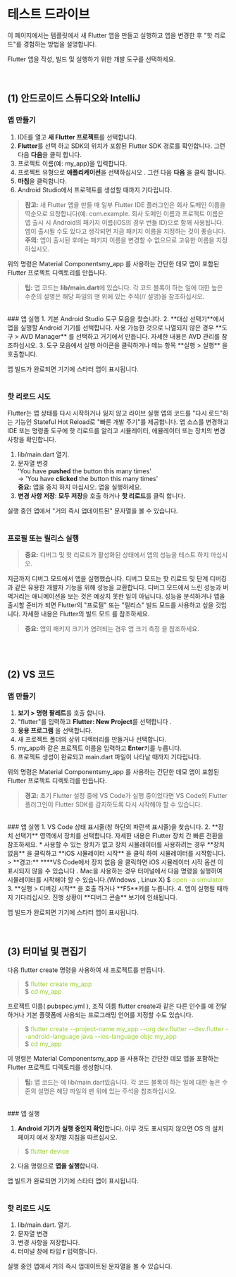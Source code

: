 # 테스트 드라이브  

이 페이지에서는 템플릿에서 새 Flutter 앱을 만들고 실행하고 앱을 변경한 후 "핫 리로드"를 경험하는 방법을 설명합니다.  

Flutter 앱을 작성, 빌드 및 실행하기 위한 개발 도구를 선택하세요.  
<br><br>
## (1) 안드로이드 스튜디오와 IntelliJ  

### 앱 만들기  
  1. IDE를 열고 **새 Flutter 프로젝트**를 선택합니다.
  2. **Flutter**를 선택 하고 SDK의 위치가 포함된 Flutter SDK 경로를 확인합니다. 그런 다음 **다음**을 클릭 합니다.  
  3. 프로젝트 이름(예: my_app)을 입력합니다.
  4. 프로젝트 유형으로 **애플리케이션**을 선택하십시오 . 그런 다음 **다음** 을 클릭 합니다.
  5. **마침**을 클릭합니다.
  6. Android Studio에서 프로젝트를 생성할 때까지 기다립니다.  

> **참고:** 새 Flutter 앱을 만들 때 일부 Flutter IDE 플러그인은 회사 도메인 이름을 역순으로 요청합니다(예: com.example. 회사 도메인 이름과 프로젝트 이름은 앱 출시 시 Android의 패키지 이름(iOS의 경우 번들 ID)으로 함께 사용됩니다. 앱이 출시될 수도 있다고 생각되면 지금 패키지 이름을 지정하는 것이 좋습니다.  
> **주의:** 앱이 출시된 후에는 패키지 이름을 변경할 수 없으므로 고유한 이름을 지정하십시오.  

위의 명령은 Material Componentsmy_app 를 사용하는 간단한 데모 앱이 포함된 Flutter 프로젝트 디렉토리를 만듭니다.  
> **팁:** 앱 코드는 **lib/main.dart**에 있습니다. 각 코드 블록이 하는 일에 대한 높은 수준의 설명은 해당 파일의 맨 위에 있는 주석(// 설명)을 참조하십시오. 
<br/>
### 앱 실행  
  1. 기본 Android Studio 도구 모음을 찾습니다.
  2. **대상 선택기**에서 앱을 실행할 Android 기기를 선택합니다. 사용 가능한 것으로 나열되지 않은 경우 **도구 > AVD Manager** 를 선택하고 거기에서 만듭니다. 자세한 내용은 AVD 관리를 참조하십시오.
  3. 도구 모음에서 실행 아이콘을 클릭하거나 메뉴 항목 **실행 > 실행** 을 호출합니다.  

앱 빌드가 완료되면 기기에 스타터 앱이 표시됩니다.  
<br/>
### 핫 리로드 시도  
Flutter는 앱 상태를 다시 시작하거나 잃지 않고 라이브 실행 앱의 코드를 "다시 로드"하는 기능인 Stateful Hot Reload로 "빠른 개발 주기"를 제공합니다. 앱 소스를 변경하고 IDE 또는 명령줄 도구에 핫 리로드를 알리고 시뮬레이터, 에뮬레이터 또는 장치의 변경 사항을 확인합니다.  
  1. lib/main.dart 열기.
  2. 문자열 변경 <br/>'You have **pushed** the button this many times' <br/>-> 'You have **clicked** the button this many times' <br/> **중요:** 앱을 중지 하지 마십시오. 앱을 실행하세요.
  3. **변경 사항 저장**: **모두 저장**을 호출 하거나 **핫 리로드**를 클릭 합니다.  

실행 중인 앱에서 "거의 즉시 업데이트된" 문자열을 볼 수 있습니다.  
<br/>
### 프로필 또는 릴리스 실행  

> **중요:** 디버그 및 핫 리로드가 활성화된 상태에서 앱의 성능을 테스트 하지 마십시오.  

지금까지 디버그 모드에서 앱을 실행했습니다. 디버그 모드는 핫 리로드 및 단계 디버깅과 같은 유용한 개발자 기능을 위해 성능을 교환합니다. 디버그 모드에서 느린 성능과 버벅거리는 애니메이션을 보는 것은 예상치 못한 일이 아닙니다. 성능을 분석하거나 앱을 출시할 준비가 되면 Flutter의 "프로필" 또는 "릴리스" 빌드 모드를 사용하고 싶을 것입니다. 자세한 내용은 Flutter의 빌드 모드 를 참조하세요.  

> **중요:** 앱의 패키지 크기가 염려되는 경우 앱 크기 측정 을 참조하세요.  

<br><br>
## (2) VS 코드  

### 앱 만들기  
  1. **보기 > 명령 팔레트**를 호출 합니다.
  2. "flutter"를 입력하고 **Flutter: New Project**를 선택합니다 .
  3. **응용 프로그램** 을 선택합니다.
  4. 새 프로젝트 폴더의 상위 디렉터리를 만들거나 선택합니다.
  5. my_app와 같은 프로젝트 이름을 입력하고 **Enter**키를 누릅니다.
  6. 프로젝트 생성이 완료되고 main.dart 파일이 나타날 때까지 기다립니다.  

위의 명령은 Material Componentsmy_app 를 사용하는 간단한 데모 앱이 포함된 Flutter 프로젝트 디렉토리를 만듭니다.  

>**경고:** 초기 Flutter 설정 중에 VS Code가 실행 중이었다면 VS Code의 Flutter 플러그인이 Flutter SDK를 감지하도록 다시 시작해야 할 수 있습니다. 
<br/>
### 앱 실행
  1. VS Code 상태 표시줄(창 하단의 파란색 표시줄)을 찾습니다.
  2. **장치 선택기** 영역에서 장치를 선택합니다. 자세한 내용은 Flutter 장치 간 빠른 전환을 참조하세요.  
  * 사용할 수 있는 장치가 없고 장치 시뮬레이터를 사용하려는 경우 **장치 없음** 을 클릭하고 **iOS 시뮬레이터 시작** 을 클릭 하여 시뮬레이터를 시작합니다.
  > **경고:** ****VS Code에서 장치 없음 을 클릭하면 iOS 시뮬레이터 시작 옵션 이 표시되지 않을 수 있습니다 . Mac을 사용하는 경우 터미널에서 다음 명령을 실행하여 시뮬레이터를 시작해야 할 수 있습니다.(Windows , Linux X)  
  $ <span style="color:yellowgreen">open -a simulator</span>
  3. **실행 > 디버깅 시작** 을 호출 하거나 **F5**키를 누릅니다.
  4. 앱이 실행될 때까지 기다리십시오. 진행 상황이 **디버그 콘솔** 보기에 인쇄됩니다.  

앱 빌드가 완료되면 기기에 스타터 앱이 표시됩니다.  
<br><br>
## (3) 터미널 및 편집기  
다음 flutter create 명령을 사용하여 새 프로젝트를 만듭니다.  
>$ <span style="color:yellowgreen">flutter create my_app</span><br/>
>$ <span style="color:yellowgreen">cd my_app</span>

프로젝트 이름( pubspec.yml ), 조직 이름 flutter create과 같은 다른 인수를 에 전달 하거나 기본 플랫폼에 사용되는 프로그래밍 언어를 지정할 수도 있습니다.  
>$ <span style="color:yellowgreen">flutter create --project-name my_app --org dev.flutter --dev.flutter --android-language java --ios-language objc my_app</span><br/>
>$ <span style="color:yellowgreen">cd my_app</span>  

이 명령은 Material Componentsmy_app 을 사용하는 간단한 데모 앱을 포함하는 Flutter 프로젝트 디렉토리를 생성합니다.  
> **팁:** 앱 코드는 에 lib/main.dart있습니다. 각 코드 블록이 하는 일에 대한 높은 수준의 설명은 해당 파일의 맨 위에 있는 주석을 참조하십시오. 
<br/>
### 앱 실행  

  1. **Android 기기가 실행 중인지 확인**합니다. 아무 것도 표시되지 않으면 OS 의 설치 페이지 에서 장치별 지침을 따르십시오.
  > $ <span style="color:yellowgreen">flutter device</span> 
  2. 다음 명령으로 **앱을 실행**합니다.

앱 빌드가 완료되면 기기에 스타터 앱이 표시됩니다.  
<br/>
### 핫 리로드 시도  

  1. lib/main.dart. 열기.
  2. 문자열 변경
  3. 변경 사항을 저장합니다.
  4. 터미널 창에 타입 **r** 입력합니다.  

실행 중인 앱에서 거의 즉시 업데이트된 문자열을 볼 수 있습니다.

